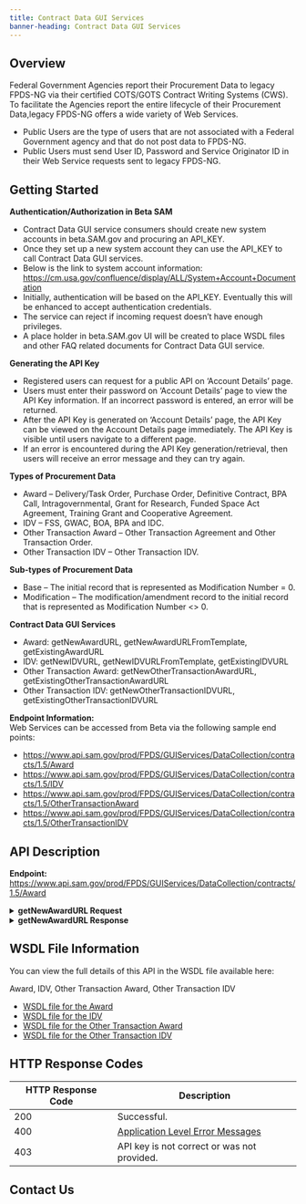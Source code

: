 ```yaml
---
title: Contract Data GUI Services
banner-heading: Contract Data GUI Services
---
```


<link rel="stylesheet" type="text/css" href="../../assets/swaggerui-dist/swagger-ui.css" >

## Overview
Federal Government Agencies report their Procurement Data to legacy FPDS-NG via their certified COTS/GOTS Contract Writing Systems (CWS).
To facilitate the Agencies report the entire lifecycle of their Procurement Data,legacy FPDS-NG offers a wide variety of Web Services. 

* Public Users are the type of users that are not associated with a Federal Government agency and that do not post data to FPDS-NG.
* Public Users must send User ID, Password and Service Originator ID in their Web Service requests sent to legacy FPDS-NG.

## Getting Started
**Authentication/Authorization in Beta SAM**
* Contract Data GUI service consumers should create new system accounts in beta.SAM.gov and procuring an API_KEY. 
* Once they set up a new system account they can use the API_KEY to call Contract Data GUI services. 
* Below is the link to system account information:
  https://cm.usa.gov/confluence/display/ALL/System+Account+Documentation
* Initially, authentication will be based on the API_KEY. Eventually this will be enhanced to accept authentication credentials.
* The service can reject if incoming request doesn’t have enough privileges.   
* A place holder in beta.SAM.gov UI will be created to place WSDL files and other FAQ related documents for Contract Data GUI service.

**Generating the API Key**
* Registered users can request for a public API on ‘Account Details’ page.
* Users must enter their password on ‘Account Details’ page to view the API Key information. If an incorrect password is entered, an error will be returned.
* After the API Key is generated on ‘Account Details’ page, the API Key can be viewed on the Account Details page immediately.
  The API Key is visible until users navigate to a different page.
* If an error is encountered during the API Key generation/retrieval, then users will receive an error message and they can try again.

**Types of Procurement Data**
* Award – Delivery/Task Order, Purchase Order, Definitive Contract, BPA Call, Intragovernmental, Grant for Research, Funded Space Act Agreement, Training Grant and Cooperative Agreement.
* IDV – FSS, GWAC, BOA, BPA and IDC.
* Other Transaction Award – Other Transaction Agreement and Other Transaction Order.
* Other Transaction IDV – Other Transaction IDV.

**Sub-types of Procurement Data**
* Base – The initial record that is represented as Modification Number = 0.
* Modification – The modification/amendment record to the initial record that is represented as Modification Number <> 0.

**Contract Data GUI Services**
* Award: getNewAwardURL, getNewAwardURLFromTemplate, getExistingAwardURL
* IDV: getNewIDVURL, getNewIDVURLFromTemplate, getExistingIDVURL
* Other Transaction Award: getNewOtherTransactionAwardURL, getExistingOtherTransactionAwardURL
* Other Transaction IDV: getNewOtherTransactionIDVURL, getExistingOtherTransactionIDVURL

**Endpoint Information:**<br>
Web Services can be accessed from Beta via the following sample end points:
*	https://www.api.sam.gov/prod/FPDS/GUIServices/DataCollection/contracts/1.5/Award 
*	https://www.api.sam.gov/prod/FPDS/GUIServices/DataCollection/contracts/1.5/IDV 
*	https://www.api.sam.gov/prod/FPDS/GUIServices/DataCollection/contracts/1.5/OtherTransactionAward 
*	https://www.api.sam.gov/prod/FPDS/GUIServices/DataCollection/contracts/1.5/OtherTransactionIDV

 

## API Description

**Endpoint:** https://www.api.sam.gov/prod/FPDS/GUIServices/DataCollection/contracts/1.5/Award 
<details>
<summary><b>getNewAwardURL Request</b></summary>
<p>
<code><pre>
&lt;?xml version="1.0" encoding="UTF-8"?&gt;
&lt;soapenv:Envelope xmlns:soapenv="http://schemas.xmlsoap.org/soap/envelope/" xmlns:fpds="https://www.fpds.gov/FPDS" xmlns:urn="urn:FPDS.GUIServices.DataCollection.contracts.Award"&gt;
   &lt;soapenv:Header /&gt;
   &lt;soapenv:Body&gt;
      &lt;urn:getNewAwardURL&gt;
         &lt;authenticationKey&gt;
            &lt;fpds:apiKey/&gt;
         &lt;/authenticationKey&gt;
         &lt;award version="?"&gt;
            &lt;fpds:awardID&gt;
               &lt;fpds:awardContractID&gt;
                  &lt;fpds:agencyID name="?" departmentID="?" departmentName="?"&gt;9700&lt;/fpds:agencyID&gt;
                  &lt;fpds:PIID&gt;FA252119VJMJM&lt;/fpds:PIID&gt;
               &lt;/fpds:awardContractID&gt;
            &lt;/fpds:awardID&gt;
            &lt;fpds:relevantContractDates&gt;
               &lt;fpds:signedDate&gt;2018-10-11 00:00:00&lt;/fpds:signedDate&gt;
            &lt;/fpds:relevantContractDates&gt;
            &lt;fpds:purchaserInformation&gt;
               &lt;fpds:contractingOfficeAgencyID name="?" departmentID="?" departmentName="?"&gt;5700&lt;/fpds:contractingOfficeAgencyID&gt;
               &lt;fpds:contractingOfficeID name="?" regionCode="?"&gt;FA2521&lt;/fpds:contractingOfficeID&gt;
            &lt;/fpds:purchaserInformation&gt;
            &lt;fpds:contractData&gt;
               &lt;fpds:contractActionType description="?" part8OrPart13="?"&gt;B&lt;/fpds:contractActionType&gt;
            &lt;/fpds:contractData&gt;
         &lt;/award&gt;
      &lt;/urn:getNewAwardURL&gt;
   &lt;/soapenv:Body&gt;
&lt;/soapenv:Envelope&gt;
</pre></code></p>
</details>

<details>
<summary><b>getNewAwardURL Response</b></summary>
<p>
<code><pre>
&lt;?xml version="1.0" encoding="UTF-8"?&gt;
&lt;soapenv:Envelope xmlns:soapenv="http://schemas.xmlsoap.org/soap/envelope/" xmlns:xsd="http://www.w3.org/2001/XMLSchema" xmlns:xsi="http://www.w3.org/2001/XMLSchema-instance"&gt;
   &lt;soapenv:Body&gt;
      &lt;ns1:getNewAwardURLResponse xmlns:ns1="urn:FPDS.GUIServices.DataCollection.contracts.Award" soapenv:encodingStyle="http://schemas.xmlsoap.org/soap/encoding/"&gt;
         &lt;ns1:getNewAwardURLResponse xmlns:ns1="https://www.fpds.gov/FPDS"&gt;
            &lt;ns1:requestNumber&gt;2086954286&lt;/ns1:requestNumber&gt;
            &lt;ns1:confirmationNumber&gt;1023905113&lt;/ns1:confirmationNumber&gt;
            &lt;ns1:outputMessages&gt;
               &lt;ns1:listOfErrors /&gt;
               &lt;ns1:listOfWarnings /&gt;
               &lt;ns1:listOfInfoMessages /&gt;
            &lt;/ns1:outputMessages&gt;
            &lt;ns1:awardURL&gt;https://beta.fpds.gov/common/jsp/LaunchWebPage.jsp?command=execute&amp;requestid=85088361&amp;version=1.5&lt;/ns1:awardURL&gt;
         &lt;/ns1:getNewAwardURLResponse&gt;
      &lt;/ns1:getNewAwardURLResponse&gt;
   &lt;/soapenv:Body&gt;
&lt;/soapenv:Envelope&gt;
</pre></code></p>
</details>



## WSDL File Information
You can view the full details of this API in the WSDL file available here: 

Award, IDV, Other Transaction Award, Other Transaction IDV
* <a href="v1/Award.wsdl">WSDL file for the Award</a>
* <a href="v1/IDV.wsdl">WSDL file for the IDV</a>
* <a href="v1/OtherTransactionAward.wsdl">WSDL file for the Other Transaction Award</a>
* <a href="v1/OtherTransactionIDV.wsdl">WSDL file for the Other Transaction IDV</a>



## HTTP Response Codes

| HTTP Response Code | Description |
| ---- | ----------- |
| 200 | Successful. |
| 400 | <a href="v1/FPDS-NG_V1.5_Data_Validation_rules_document.doc">Application Level Error Messages</a>  |
| 403 | API key is not correct or was not provided. |


## Contact Us